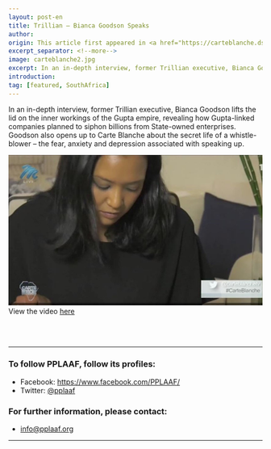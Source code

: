 ```yaml
---
layout: post-en
title: Trillian – Bianca Goodson Speaks
author: 
origin: This article first appeared in <a href="https://carteblanche.dstv.com/trillian-bianca-goodson-speaks/" target="_blank">Carte Blanche</a>
excerpt_separator: <!--more-->
image: carteblanche2.jpg
excerpt: In an in-depth interview, former Trillian executive, Bianca Goodson lifts the lid on the inner workings of the Gupta empire, revealing how Gupta-linked companies planned to siphon billions from State-owned enterprises. Goodson also opens up to Carte Blanche about the secret life of a whistle-blower – the fear, anxiety and depression associated with speaking up.
introduction:
tag: [featured, SouthAfrica]
---
```

In an in-depth interview, former Trillian executive, Bianca Goodson lifts the lid on the inner workings of the Gupta empire, revealing how Gupta-linked companies planned to siphon billions from State-owned enterprises. Goodson also opens up to Carte Blanche about the secret life of a whistle-blower – the fear, anxiety and depression associated with speaking up.

<a href="https://carteblanche.dstv.com/trillian-bianca-goodson-speaks/" target="blank"><img class="img-responsive img-post center-block" src="/assets/img/posts/carteblanche2.jpg"></a>
<br>
View the video <a href="https://carteblanche.dstv.com/trillian-bianca-goodson-speaks/" target="blank">here</a>

<br>
<br>

----------------------

### To follow PPLAAF, follow its profiles:
- Facebook: <https://www.facebook.com/PPLAAF/>
- Twitter: [@pplaaf](https://twitter.com/pplaaf)

### For further information, please contact:
- [info@pplaaf.org](mailto:info@pplaaf.org)



-----
